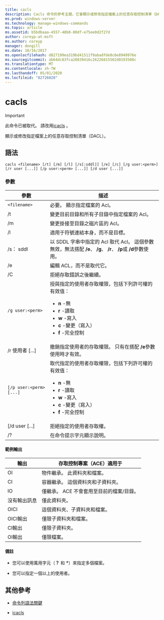 ```yaml
---
title: cacls
description: Cacls 命令的參考主題，它會顯示或修改指定檔案上的任意存取控制清單（DACL）。
ms.prod: windows-server
ms.technology: manage-windows-commands
ms.topic: article
ms.assetid: b5bdbaaa-4557-48b8-80df-e75ee0d2f27d
author: coreyp-at-msft
ms.author: coreyp
manager: dongill
ms.date: 10/16/2017
ms.openlocfilehash: d827199ea319bd41511f9abadfde8c6e8949976e
ms.sourcegitcommit: ab64dc83fca28039416c26226815502d0193500c
ms.translationtype: MT
ms.contentlocale: zh-TW
ms.lasthandoff: 05/01/2020
ms.locfileid: "82726020"
---
```

# <a name="cacls"></a>cacls

>[!IMPORTANT]
> 此命令已被取代。 請改用[icacls](icacls.md) 。  

顯示或修改指定檔案上的任意存取控制清單（DACL）。  

## <a name="syntax"></a>語法

```  
cacls <filename> [/t] [/m] [/l] [/s[:sddl]] [/e] [/c] [/g user:<perm>] [/r user [...]] [/p user:<perm> [...]] [/d user [...]]  
```

### <a name="parameters"></a>參數

| 參數 | 描述 |
| --------- | ----------- |
| `<filename>` | 必要。 顯示指定檔案的 Acl。 |
| /t | 變更目前目錄和所有子目錄中指定檔案的 Acl。 |
| /m | 變更掛接至目錄之磁片區的 Acl。 |
| /l | 適用于符號連結本身，而不是目標。 |
| /s： sddl | 以 SDDL 字串中指定的 Acl 取代 Acl。 這個參數無效，無法搭配 **/e**、 **/g**、 **/r**、 **/p**或 **/d**參數使用。 |
| /e | 編輯 ACL，而不是取代它。 |
| /C | 拒絕存取錯誤之後繼續。 |
| `/g user:<perm>` | 授與指定的使用者存取權限，包括下列許可權的有效值：<ul><li>**n** -無</li><li>**r** -讀取</li><li>**w** -寫入</li><li>**c** -變更（寫入）</li><li>**f** -完全控制</li></ul> |
| /r 使用者 [...] | 撤銷指定使用者的存取權限。 只有在搭配 **/e**參數使用時才有效。 |
| `[/p user:<perm> [...]` | 取代指定的使用者存取權限，包括下列許可權的有效值：<ul><li>**n** -無</li><li>**r** -讀取</li><li>**w** -寫入</li><li>**c** -變更（寫入）</li><li>**f** -完全控制</li></ul> |
| [/d user [...] | 拒絕指定的使用者存取權。 |
| /? | 在命令提示字元顯示說明。 |

#### <a name="sample-output"></a>範例輸出

| 輸出 | 存取控制專案（ACE）適用于 |
-------- | ------------------------------------- |
| OI | 物件繼承。 此資料夾和檔案。 |
| CI | 容器繼承。 這個資料夾和子資料夾。 |
| IO | 僅繼承。 ACE 不會套用至目前的檔案/目錄。 |
| 沒有輸出訊息 | 僅此資料夾。 |
| OICI | 這個資料夾、子資料夾和檔案。 |
| OICI輸出 | 僅限子資料夾和檔案。 |
| CI輸出 | 僅限子資料夾。 |
| OI輸出 | 僅限檔案。 |

#### <a name="remarks"></a>備註

- 您可以使用萬用字元（**？** 和 **&#42;**）來指定多個檔案。

- 您可以指定一個以上的使用者。  

## <a name="additional-references"></a>其他參考

- [命令列語法關鍵](command-line-syntax-key.md)

- [icacls](icacls.md)
